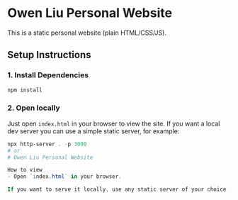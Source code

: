 # Owen Liu Personal Website

This is a static personal website (plain HTML/CSS/JS).
## Setup Instructions

### 1. Install Dependencies
```bash
npm install
```

### 2. Open locally
Just open `index.html` in your browser to view the site. If you want a local dev server you can use a simple static server, for example:

```powershell
npx http-server . -p 3000
# or
# Owen Liu Personal Website

How to view
- Open `index.html` in your browser.

If you want to serve it locally, use any static server of your choice (e.g., `python -m http.server`, `serve`, `http-server`).
